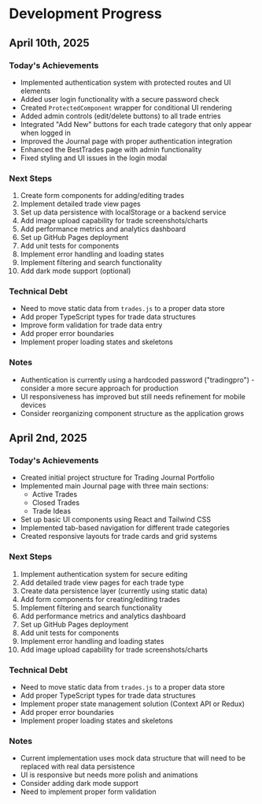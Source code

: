 # Development Progress

## April 10th, 2025

### Today's Achievements
- Implemented authentication system with protected routes and UI elements
- Added user login functionality with a secure password check
- Created `ProtectedComponent` wrapper for conditional UI rendering
- Added admin controls (edit/delete buttons) to all trade entries
- Integrated "Add New" buttons for each trade category that only appear when logged in
- Improved the Journal page with proper authentication integration
- Enhanced the BestTrades page with admin functionality
- Fixed styling and UI issues in the login modal

### Next Steps
1. Create form components for adding/editing trades
2. Implement detailed trade view pages
3. Set up data persistence with localStorage or a backend service
4. Add image upload capability for trade screenshots/charts
5. Add performance metrics and analytics dashboard
6. Set up GitHub Pages deployment
7. Add unit tests for components
8. Implement error handling and loading states
9. Implement filtering and search functionality
10. Add dark mode support (optional)

### Technical Debt
- Need to move static data from `trades.js` to a proper data store
- Add proper TypeScript types for trade data structures
- Improve form validation for trade data entry
- Add proper error boundaries
- Implement proper loading states and skeletons

### Notes
- Authentication is currently using a hardcoded password ("tradingpro") - consider a more secure approach for production
- UI responsiveness has improved but still needs refinement for mobile devices
- Consider reorganizing component structure as the application grows

## April 2nd, 2025

### Today's Achievements
- Created initial project structure for Trading Journal Portfolio
- Implemented main Journal page with three main sections:
  - Active Trades
  - Closed Trades
  - Trade Ideas
- Set up basic UI components using React and Tailwind CSS
- Implemented tab-based navigation for different trade categories
- Created responsive layouts for trade cards and grid systems

### Next Steps
1. Implement authentication system for secure editing
2. Add detailed trade view pages for each trade type
3. Create data persistence layer (currently using static data)
4. Add form components for creating/editing trades
5. Implement filtering and search functionality
6. Add performance metrics and analytics dashboard
7. Set up GitHub Pages deployment
8. Add unit tests for components
9. Implement error handling and loading states
10. Add image upload capability for trade screenshots/charts

### Technical Debt
- Need to move static data from `trades.js` to a proper data store
- Add proper TypeScript types for trade data structures
- Implement proper state management solution (Context API or Redux)
- Add proper error boundaries
- Implement proper loading states and skeletons

### Notes
- Current implementation uses mock data structure that will need to be replaced with real data persistence
- UI is responsive but needs more polish and animations
- Consider adding dark mode support
- Need to implement proper form validation 